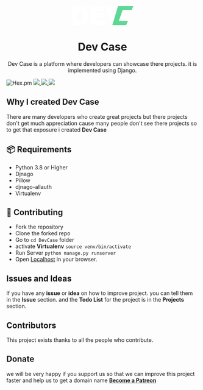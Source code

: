 <p align="center">
<!--   IMAGE -->
  
  <svg width="161" height="75" viewBox="0 0 161 75" fill="none" xmlns="http://www.w3.org/2000/svg">
    <path d="M0.27 74V24.3H19.38C24.8867 24.3 29.4833 25.42 33.17 27.66C36.9033 29.8533 39.7033 32.84 41.57 36.62C43.4833 40.3533 44.44 44.5067 44.44 49.08C44.44 54.12 43.39 58.5067 41.29 62.24C39.2367 65.9733 36.32 68.8667 32.54 70.92C28.8067 72.9733 24.42 74 19.38 74H0.27ZM30.58 49.08C30.58 45.2067 29.5767 42.1033 27.57 39.77C25.61 37.39 22.88 36.2 19.38 36.2H13.92V62.1H19.38C22.9733 62.1 25.7267 60.8633 27.64 58.39C29.6 55.9167 30.58 52.8133 30.58 49.08ZM85.7974 62.1V74H50.3774V24.3H85.1674V36.2H64.0274V43.2H82.0874V54.26H64.0274V62.1H85.7974ZM101.735 24.3L111.465 58.25L121.055 24.3H135.405L118.255 74H104.675L87.315      24.3H101.735Z" fill="white"/>
    <path d="M106 74L121 24H136.5L119.5 74H106Z" fill="#5FD796"/>
    <path d="M161 24H123V34H156.89L161 24Z" fill="#5FD796"/>
    <path d="M147 63H113V74H142.24L147 63Z" fill="#5FD796"/>
  </svg>

  <h1 align="center">Dev Case</h1>
  <p align="center">Dev Case is a platform where developers can showcase there projects.
  it is implemented using Django.
<p> 
  <img alt="Hex.pm" src="https://img.shields.io/hexpm/l/plug?style=flat-square">
  
  <a href="www.djangoproject.com">
    <img src="https://img.shields.io/badge/built%20with-Django-green.svg?style=flat-square" />
  </a>
  
   <a href="python.org">
    <img src="https://img.shields.io/badge/built%20with-Python-blue.svg?style=flat-square" />
  </a>
   
  <img src="https://img.shields.io/discord/828491322574110741?style=flat-square" />
 


## Why I created Dev Case
There are many developers who create great projects but there projects don't get much appreciation cause many people don't see there projects so to get that exposure i created __Dev Case__

## 📦 Requirements
* Python 3.8 or Higher
* Djnago         
* Pillow         
* djnago-allauth 
* Virtualenv     

## 🧩 Contributing
- Fork the repository
- Clone the forked repo
- Go to `cd DevCase` folder 
- activate **Virtualenv** `source venv/bin/activate`
- Run Server              `python manage.py runserver`
- Open [Localhost](http://127.0.0.1:8000/home) in your browser.

## Issues and Ideas
If you have any **issue** or **idea** on how to improve project.
you can tell them in the **Issue** section.
and the **Todo List** for the project is in the **Projects** section.

## Contributors

This project exists thanks to all the people who contribute.



## Donate
we will be very happy if you support us so that we can improve this project faster and 
help us to get a domain name [**Become a Patreon**](https://www.patreon.com/bePatron?u=46563102)








